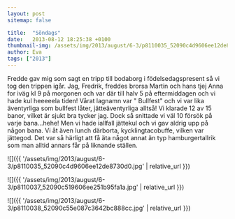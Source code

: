 ```yaml
---
layout: post
sitemap: false

title:  "Söndags"
date:   2013-08-12 18:25:38 +0100
thumbnail-img: /assets/img/2013/august/6-3/p8110035_52090c4d9606ee12de8730d0.jpg
author: Eva
tags: ["2013"]
---
```


Fredde gav mig som sagt en tripp till bodaborg i födelsedagspresent så vi tog den trippen igår. Jag, Fredrik, freddes brorsa Martin och hans tjej Anna for iväg kl 9 på morgonen och var där till halv 5 på eftermiddagen och vi hade kul heeeeela tiden! Vårat lagnamn var " Bullfest" och vi var lika äventyrliga som bullfest låter, jätteäventyrliga alltså! Vi klarade 12 av 15 banor, vilket är sjukt bra tycker jag. Dock så snittade vi väl 10 försök på varje bana...hehe! Men vi hade iallfall jättekul och vi gav aldrig upp på någon bana. Vi åt även lunch därborta, kycklingtacobuffe, vilken var jättegod. Det var så härligt att få äta något annat än typ hamburgertallrik som man alltid annars får på liknande ställen.

![]({{ '/assets/img/2013/august/6-3/p8110035_52090c4d9606ee12de8730d0.jpg'  | relative_url }})

![]({{ '/assets/img/2013/august/6-3/p8110037_52090c519606ee251b95fa1a.jpg'  | relative_url }})

![]({{ '/assets/img/2013/august/6-3/p8110038_52090c55e087c3642bc888cc.jpg'  | relative_url }})


